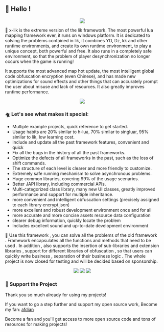 ## 👋 Hello !

<!-- https://github.com/DenverCoder1/readme-typing-svg -->
<p align="center">
<img src="https://readme-typing-svg.demolab.com?font=Orbitron&size=25&pause=1000&center=true&vCenter=true&random=false&width=600&lines=Welcome+to+the+x-lik+framework!;Creating+the+ultimate+lua+warcraft3+maps!" />
</p>

🚀 x-lik is the extreme version of the lik framework. The most powerful lua mapping framework ever, it runs on windows
platform. It is dedicated to solving the problems contained in lik, it combines YD, Dz, kk and other runtime
environments, and create its own runtime environment, to play a unique concept, both powerful and free. It also runs in
a completely safe environment, so that the problem of player desynchronization no longer occurs when the game is
running!

It supports the most advanced map hot update, the most intelligent global code obfuscation encryption (even Chinese),
and has made new optimizations for sound effects and other things that can accurately prompt the user about misuse and
lack of resources. It also greatly improves runtime performance.

<p align="center">
<!-- https://github.com/tandpfun/skill-icons -->
<img align="center" src="https://skillicons.dev/icons?i=git,github,windows,idea,lua,go,md,ps,ae,au&theme=light" />
</p>

### 🛸 Let's see what makes it special:

* Multiple example projects, quick reference to get started.
* Usage habits are 20% similar to h-lua, 70% similar to singluar, 95% similar to lik, low learning cost.
* Include and update all the past framework features, convenient and quick
* Fix all the bugs in the history of all the past frameworks.
* Optimize the defects of all frameworks in the past, such as the loss of shift commands.
* The structure of each level is clearer and more friendly to customize.
* Extremely safe running mechanism to solve asynchronous problems.
* Huge common libraries, covering 99% of the usage scenarios.
* Better JAPI library, including commercial APIs.
* Multi-categorized class library, many new UI classes, greatly improved performance and support for multiple
  inheritance.
* more convenient and intelligent obfuscation settings (precisely assigned to each library encrypt.json)
* more excellent and robust development environment once and for all
* more accurate and more concise assets resource data configuration
* clearer debug information, quickly locate the problem
* Includes excellent sound and up-to-date development environment

🌈 Use this framework , you can solve all the problems of the old framework . Framework encapsulates all the functions and methods that need to be used . In addition , also supports the insertion of sub-libraries and extension libraries , support for different libraries of obfuscation , so that users can quickly write business , separation of their business logic . The whole project is now closed for testing and will be decided based on sponsorship.

<!-- https://github.com/badges/shields -->
<p align="center">
<a href="https://github.com/w3lik"><img src="https://img.shields.io/badge/GitHub-lik-blue?logo=github" /></a>
<img src="https://img.shields.io/badge/QQG-476722600-orange?logo=tencentqq" />
<img src="https://img.shields.io/badge/QQ-854588403-green?logo=tencentqq" />
</p>

### 💖 Support the Project

Thank you so much already for using my projects!

If you want to go a step further and support my open source work,
Become my fan: <a href='https://afdian.net/a/hunzsig' target='_blank'>afdian</a>

Become a fan and you'll get access to more open source code and tons of resources for making projects!